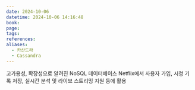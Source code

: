 ```yaml
---
date: 2024-10-06
datetime: 2024-10-06 14:16:48
book: 
page: 
tags: 
references: 
aliases:
  - 카산드라
  - Cassandra
---
```

고가용성, 확장성으로 알려진 NoSQL 데이터베이스
Netflix에서 사용자 가입, 시청 기록 저장, 실시간 분석 및 라이브 스트리밍 지원 등에 활용